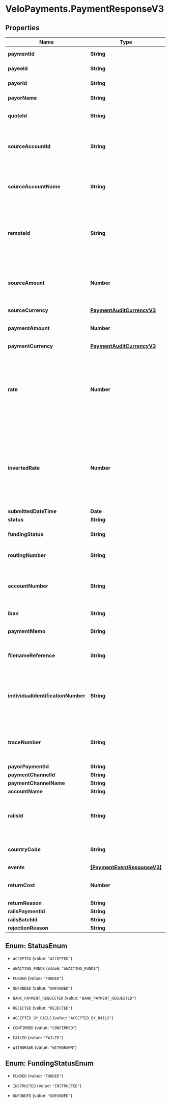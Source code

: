 # VeloPayments.PaymentResponseV3

## Properties

Name | Type | Description | Notes
------------ | ------------- | ------------- | -------------
**paymentId** | **String** | The id of the payment | 
**payeeId** | **String** | The id of the paymeee | 
**payorId** | **String** | The id of the payor | 
**payorName** | **String** | The name of the payor | [optional] 
**quoteId** | **String** | The quote Id used for the FX | 
**sourceAccountId** | **String** | The id of the source account from which the payment was taken | 
**sourceAccountName** | **String** | The name of the source account from which the payment was taken | [optional] 
**remoteId** | **String** | The remote id by which the payor refers to the payee. Only populated once payment is confirmed | [optional] 
**sourceAmount** | **Number** | The source amount for the payment (amount debited to make the payment) | [optional] 
**sourceCurrency** | [**PaymentAuditCurrencyV3**](PaymentAuditCurrencyV3.md) |  | [optional] 
**paymentAmount** | **Number** | The amount which the payee will receive | 
**paymentCurrency** | [**PaymentAuditCurrencyV3**](PaymentAuditCurrencyV3.md) |  | [optional] 
**rate** | **Number** | The FX rate for the payment, if FX was involved. **Note** that (depending on the role of the caller) this information may not be displayed | [optional] 
**invertedRate** | **Number** | The inverted FX rate for the payment, if FX was involved. **Note** that (depending on the role of the caller) this information may not be displayed | [optional] 
**submittedDateTime** | **Date** |  | 
**status** | **String** |  | 
**fundingStatus** | **String** | The funding status of the payment | 
**routingNumber** | **String** | The routing number for the payment. | [optional] 
**accountNumber** | **String** | The account number for the account which will receive the payment. | [optional] 
**iban** | **String** | The iban for the payment. | [optional] 
**paymentMemo** | **String** | The payment memo set by the payor | [optional] 
**filenameReference** | **String** | ACH file payment was submitted in, if applicable | [optional] 
**individualIdentificationNumber** | **String** | Individual Identification Number assigned to the payment in the ACH file, if applicable | [optional] 
**traceNumber** | **String** | Trace Number assigned to the payment in the ACH file, if applicable | [optional] 
**payorPaymentId** | **String** |  | [optional] 
**paymentChannelId** | **String** |  | [optional] 
**paymentChannelName** | **String** |  | [optional] 
**accountName** | **String** |  | [optional] 
**railsId** | **String** | The rails ID. Default value is RAILS ID UNAVAILABLE when not populated. | [default to &#39;RAILS ID UNAVAILABLE&#39;]
**countryCode** | **String** | The country code of the payment channel. | [optional] 
**events** | [**[PaymentEventResponseV3]**](PaymentEventResponseV3.md) |  | 
**returnCost** | **Number** | The return cost if a returned payment. | [optional] 
**returnReason** | **String** |  | [optional] 
**railsPaymentId** | **String** |  | [optional] 
**railsBatchId** | **String** |  | [optional] 
**rejectionReason** | **String** |  | [optional] 



## Enum: StatusEnum


* `ACCEPTED` (value: `"ACCEPTED"`)

* `AWAITING_FUNDS` (value: `"AWAITING_FUNDS"`)

* `FUNDED` (value: `"FUNDED"`)

* `UNFUNDED` (value: `"UNFUNDED"`)

* `BANK_PAYMENT_REQUESTED` (value: `"BANK_PAYMENT_REQUESTED"`)

* `REJECTED` (value: `"REJECTED"`)

* `ACCEPTED_BY_RAILS` (value: `"ACCEPTED_BY_RAILS"`)

* `CONFIRMED` (value: `"CONFIRMED"`)

* `FAILED` (value: `"FAILED"`)

* `WITHDRAWN` (value: `"WITHDRAWN"`)





## Enum: FundingStatusEnum


* `FUNDED` (value: `"FUNDED"`)

* `INSTRUCTED` (value: `"INSTRUCTED"`)

* `UNFUNDED` (value: `"UNFUNDED"`)




